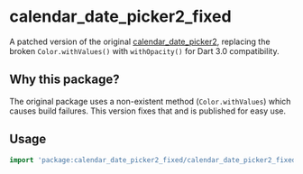 # calendar_date_picker2_fixed

A patched version of the original [calendar_date_picker2](https://pub.dev/packages/calendar_date_picker2), replacing the broken `Color.withValues()` with `withOpacity()` for Dart 3.0 compatibility.

## Why this package?

The original package uses a non-existent method (`Color.withValues`) which causes build failures. This version fixes that and is published for easy use.

## Usage

```dart
import 'package:calendar_date_picker2_fixed/calendar_date_picker2_fixed.dart';

